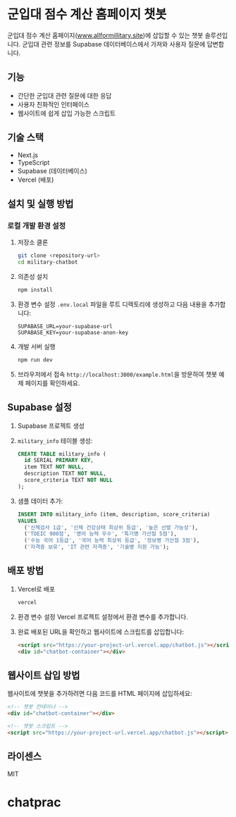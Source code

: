 # 군입대 점수 계산 홈페이지 챗봇

군입대 점수 계산 홈페이지(www.allformillitary.site)에 삽입할 수 있는 챗봇 솔루션입니다. 군입대 관련 정보를 Supabase 데이터베이스에서 가져와 사용자 질문에 답변합니다.

## 기능

- 간단한 군입대 관련 질문에 대한 응답
- 사용자 친화적인 인터페이스
- 웹사이트에 쉽게 삽입 가능한 스크립트

## 기술 스택

- Next.js
- TypeScript
- Supabase (데이터베이스)
- Vercel (배포)

## 설치 및 실행 방법

### 로컬 개발 환경 설정

1. 저장소 클론
   ```bash
   git clone <repository-url>
   cd military-chatbot
   ```

2. 의존성 설치
   ```bash
   npm install
   ```

3. 환경 변수 설정
   `.env.local` 파일을 루트 디렉토리에 생성하고 다음 내용을 추가합니다:
   ```
   SUPABASE_URL=your-supabase-url
   SUPABASE_KEY=your-supabase-anon-key
   ```

4. 개발 서버 실행
   ```bash
   npm run dev
   ```

5. 브라우저에서 접속
   `http://localhost:3000/example.html`을 방문하여 챗봇 예제 페이지를 확인하세요.

## Supabase 설정

1. Supabase 프로젝트 생성

2. `military_info` 테이블 생성:
   ```sql
   CREATE TABLE military_info (
     id SERIAL PRIMARY KEY,
     item TEXT NOT NULL,
     description TEXT NOT NULL,
     score_criteria TEXT NOT NULL
   );
   ```

3. 샘플 데이터 추가:
   ```sql
   INSERT INTO military_info (item, description, score_criteria)
   VALUES 
     ('신체검사 1급', '신체 건강상태 최상위 등급', '높은 선발 가능성'),
     ('TOEIC 900점', '영어 능력 우수', '특기병 가산점 5점'),
     ('수능 국어 1등급', '국어 능력 최상위 등급', '정보병 가산점 3점'),
     ('자격증 보유', 'IT 관련 자격증', '기술병 지원 가능');
   ```

## 배포 방법

1. Vercel로 배포
   ```bash
   vercel
   ```

2. 환경 변수 설정
   Vercel 프로젝트 설정에서 환경 변수를 추가합니다.

3. 완료
   배포된 URL을 확인하고 웹사이트에 스크립트를 삽입합니다:
   ```html
   <script src="https://your-project-url.vercel.app/chatbot.js"></script>
   <div id="chatbot-container"></div>
   ```

## 웹사이트 삽입 방법

웹사이트에 챗봇을 추가하려면 다음 코드를 HTML 페이지에 삽입하세요:

```html
<!-- 챗봇 컨테이너 -->
<div id="chatbot-container"></div>

<!-- 챗봇 스크립트 -->
<script src="https://your-project-url.vercel.app/chatbot.js"></script>
```

## 라이센스

MIT
# chatprac

